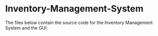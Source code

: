 # Inventory-Management-System
The files below contain the source code for the Inventory Management System and the GUI.
